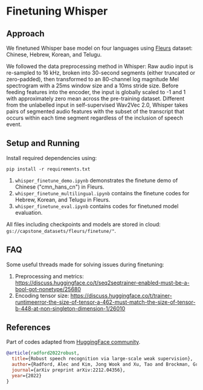 # Finetuning Whisper

## Approach
We finetuned Whisper base model on four languages using [Fleurs](https://huggingface.co/datasets/google/fleurs) dataset: Chinese, Hebrew, Korean, and Telugu.

We followed the data preprocessing method in Whisper: 
Raw audio input is re-sampled to 16 kHz, broken into 30-second segments (either truncated or zero-padded), then transformed to an 80-channel log magnitude Mel spectrogram with a 25ms window size and a 10ms stride size.
Before feeding features into the encoder, the input is globally scaled to -1 and 1 with approximately zero mean across the pre-training dataset. Different from the unlabelled input in self-supervised Wav2Vec 2.0, Whisper takes pairs of segmented audio features with the subset of the transcript that occurs within each time segment regardless of the inclusion of speech event. 

## Setup and Running
Install required dependencies using:
```angular2html
pip install -r requirements.txt
```

1. `whisper_finetune_demo.ipynb` demonstrates the finetune demo of Chinese ("cmn_hans_cn") in Fleurs.
2. `whisper_finetune_multilingual.ipynb` contains the finetune codes for Hebrew, Korean, and Telugu in Fleurs.
3. `whisper_finetune_eval.ipynb` contains codes for finetuned model evaluation.

All files including checkpoints and models are stored in cloud: `gs://capstone_datasets/fleurs/finetune/"`.



## FAQ
Some useful threads made for solving issues during finetuning:
1. Preprocessing and metrics: https://discuss.huggingface.co/t/seq2seqtrainer-enabled-must-be-a-bool-got-nonetype/25680
2. Encoding tensor size: https://discuss.huggingface.co/t/trainer-runtimeerror-the-size-of-tensor-a-462-must-match-the-size-of-tensor-b-448-at-non-singleton-dimension-1/26010

## References
Part of codes adapted from [HuggingFace community](https://huggingface.co/blog/fine-tune-whisper#fine-tune-whisper-for-multilingual-asr-with-%F0%9F%A4%97-transformers).
```bibtex
@article{radford2022robust,
  title={Robust speech recognition via large-scale weak supervision},
  author={Radford, Alec and Kim, Jong Wook and Xu, Tao and Brockman, Greg and McLeavey, Christine and Sutskever, Ilya},
  journal={arXiv preprint arXiv:2212.04356},
  year={2022}
}
```
